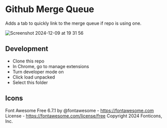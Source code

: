 # Github Merge Queue

Adds a tab to quickly link to the merge queue if repo is using one.

![Screenshot 2024-12-09 at 19 31 56](https://github.com/user-attachments/assets/8c9d0da6-9ddf-4440-b1bd-c7eac9ea59b4)

## Development

- Clone this repo
- In Chrome, go to manage extensions
- Turn developer mode on
- Click load unpacked
- Select this folder

## Icons

Font Awesome Free 6.7.1 by @fontawesome - <https://fontawesome.com> License - <https://fontawesome.com/license/free> Copyright 2024 Fonticons, Inc.
